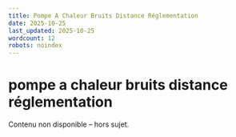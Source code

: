 ```yaml
---
title: Pompe A Chaleur Bruits Distance Réglementation
date: 2025-10-25
last_updated: 2025-10-25
wordcount: 12
robots: noindex
---
```


# pompe a chaleur bruits distance réglementation

Contenu non disponible – hors sujet.